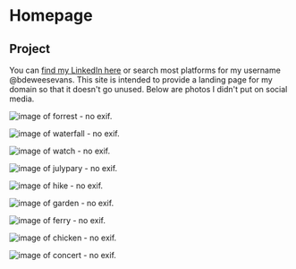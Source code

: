 # Homepage

## Project
You can [find my LinkedIn here](https://linkedin.com/in/bdeweesevans) or search most platforms for my username @bdeweesevans.
This site is intended to provide a landing page for my domain so that it doesn't go unused. Below are photos I didn't put on social media.

![image of forrest - no exif.](photos/0%20forrest.jpg)

![image of waterfall - no exif.](photos/1%20waterfall.jpg)

![image of watch - no exif.](photos/2%20watch.jpg)

![image of julypary - no exif.](photos/3%20julyparty.jpg)

![image of hike - no exif.](photos/4%20hike.jpg)

![image of garden - no exif.](photos/5%20garden.jpg)

![image of ferry - no exif.](photos/6%20ferry.jpg)

![image of chicken - no exif.](photos/7%20chicken.jpg)

![image of concert - no exif.](photos/8%20concert.jpg)
